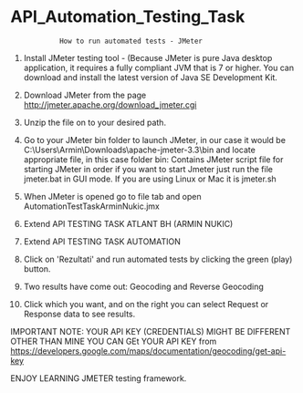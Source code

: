 # API_Automation_Testing_Task

				How to run automated tests - JMeter

1. Install JMeter testing tool - (Because JMeter is pure Java desktop application, 
it requires a fully compliant JVM that is 7 or higher. 
You can download and install the latest version of Java SE Development Kit.

2. Download JMeter from the page http://jmeter.apache.org/download_jmeter.cgi 

3. Unzip the file on to your desired path. 

4. Go to your JMeter bin folder to launch JMeter, in our case it would be C:\Users\Armin\Downloads\apache-jmeter-3.3\bin 
and locate appropriate file, in this case folder bin: Contains JMeter script file for starting JMeter
in order if you want to start Jmeter just run the file jmeter.bat in GUI mode.
If you are using Linux or Mac it is jmeter.sh

5. When JMeter is opened go to file tab and open AutomationTestTaskArminNukic.jmx

6. Extend API TESTING TASK ATLANT BH (ARMIN NUKIC)

7. Extend API TESTING TASK AUTOMATION  

8. Click on 'Rezultati' and run automated tests  by clicking the green (play) button. 

9. Two results have come out: Geocoding and Reverse Geocoding

10. Click which you want, and on the right you can select Request or Response data to see results.


IMPORTANT NOTE: YOUR API KEY (CREDENTIALS) MIGHT BE DIFFERENT OTHER THAN MINE
YOU CAN GEt YOUR API KEY from https://developers.google.com/maps/documentation/geocoding/get-api-key

ENJOY LEARNING JMETER testing framework.
